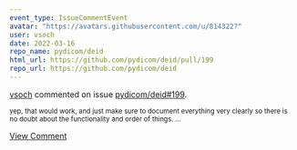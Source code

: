 ```yaml
---
event_type: IssueCommentEvent
avatar: "https://avatars.githubusercontent.com/u/814322?"
user: vsoch
date: 2022-03-16
repo_name: pydicom/deid
html_url: https://github.com/pydicom/deid/pull/199
repo_url: https://github.com/pydicom/deid
---
```


<a href='https://github.com/vsoch' target='_blank'>vsoch</a> commented on issue <a href='https://github.com/pydicom/deid/pull/199' target='_blank'>pydicom/deid#199</a>.

<small>yep, that would work, and just make sure to document everything very clearly so there is no doubt about the functionality and order of things....</small>

<a href='https://github.com/pydicom/deid/pull/199' target='_blank'>View Comment</a>